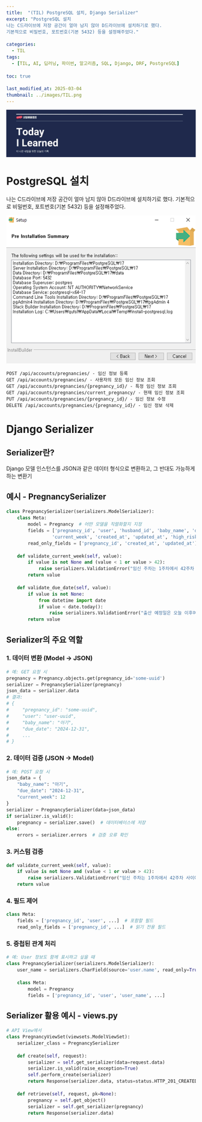 ```yaml
---
title:  "(TIL) PostgreSQL 설치, Django Serializer"
excerpt: "PostgreSQL 설치
나는 C드라이브에 저장 공간이 얼마 남지 않아 D드라이브에 설치하기로 했다.
기본적으로 비밀번호, 포트번호(기본 5432) 등을 설정해주었다."

categories:
  - TIL
tags:
  - [TIL, AI, 딥러닝, 파이썬, 알고리즘, SQL, Django, DRF, PostgreSQL]

toc: true

last_modified_at: 2025-03-04
thumbnail: ../images/TIL.png
---
```

![](/images/../images/TIL.png)

# PostgreSQL 설치
나는 C드라이브에 저장 공간이 얼마 남지 않아 D드라이브에 설치하기로 했다.
기본적으로 비밀번호, 포트번호(기본 5432) 등을 설정해주었다.

![](/images/../images/2025-03-04-18-27-09.png)

```
POST /api/accounts/pregnancies/ - 임신 정보 등록
GET /api/accounts/pregnancies/ - 사용자의 모든 임신 정보 조회
GET /api/accounts/pregnancies/{pregnancy_id}/ - 특정 임신 정보 조회
GET /api/accounts/pregnancies/current_pregnancy/ - 현재 임신 정보 조회
PUT /api/accounts/pregnancies/{pregnancy_id}/ - 임신 정보 수정
DELETE /api/accounts/pregnancies/{pregnancy_id}/ - 임신 정보 삭제
```

# Django Serializer
## Serializer란?
Django 모델 인스턴스를 JSON과 같은 데이터 형식으로 변환하고, 그 반대도 가능하게 하는 변환기 

## 예시 - PregnancySerializer
```py
class PregnancySerializer(serializers.ModelSerializer):
    class Meta:
        model = Pregnancy  # 어떤 모델을 직렬화할지 지정
        fields = ['pregnancy_id', 'user', 'husband_id', 'baby_name', 'due_date', 
                 'current_week', 'created_at', 'updated_at', 'high_risk']  # 어떤 필드를 포함할지
        read_only_fields = ['pregnancy_id', 'created_at', 'updated_at']  # 읽기 전용 필드

    def validate_current_week(self, value):
        if value is not None and (value < 1 or value > 42):
            raise serializers.ValidationError("임신 주차는 1주차에서 42주차 사이여야 합니다.")
        return value

    def validate_due_date(self, value):
        if value is not None:
            from datetime import date
            if value < date.today():
                raise serializers.ValidationError("출산 예정일은 오늘 이후여야 합니다.")
        return value
```

## Serializer의 주요 역할
### 1. 데이터 변환 (Model → JSON)
```py
# 예: GET 요청 시
pregnancy = Pregnancy.objects.get(pregnancy_id='some-uuid')
serializer = PregnancySerializer(pregnancy)
json_data = serializer.data
# 결과:
# {
#     "pregnancy_id": "some-uuid",
#     "user": "user-uuid",
#     "baby_name": "아기",
#     "due_date": "2024-12-31",
#     ...
# }
```

### 2. 데이터 검증 (JSON → Model)
```py
# 예: POST 요청 시
json_data = {
    "baby_name": "아기",
    "due_date": "2024-12-31",
    "current_week": 12
}
serializer = PregnancySerializer(data=json_data)
if serializer.is_valid():
    pregnancy = serializer.save()  # 데이터베이스에 저장
else:
    errors = serializer.errors  # 검증 오류 확인
```

### 3. 커스텀 검증
```py
def validate_current_week(self, value):
    if value is not None and (value < 1 or value > 42):
        raise serializers.ValidationError("임신 주차는 1주차에서 42주차 사이여야 합니다.")
    return value
```

### 4. 필드 제어
```py
class Meta:
    fields = ['pregnancy_id', 'user', ...]  # 포함할 필드
    read_only_fields = ['pregnancy_id', ...]  # 읽기 전용 필드
```

### 5. 중첩된 관계 처리 
```py
# 예: User 정보도 함께 표시하고 싶을 때
class PregnancySerializer(serializers.ModelSerializer):
    user_name = serializers.CharField(source='user.name', read_only=True)
    
    class Meta:
        model = Pregnancy
        fields = ['pregnancy_id', 'user', 'user_name', ...]
```

## Serializer 활용 예시 - views.py
```py
# API View에서
class PregnancyViewSet(viewsets.ModelViewSet):
    serializer_class = PregnancySerializer

    def create(self, request):
        serializer = self.get_serializer(data=request.data)
        serializer.is_valid(raise_exception=True)
        self.perform_create(serializer)
        return Response(serializer.data, status=status.HTTP_201_CREATED)

    def retrieve(self, request, pk=None):
        pregnancy = self.get_object()
        serializer = self.get_serializer(pregnancy)
        return Response(serializer.data)
```